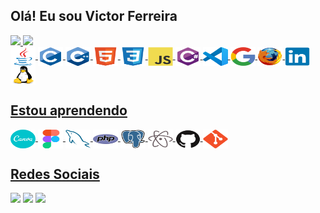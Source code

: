 ## Olá! Eu sou Victor Ferreira
<div>
  <a href="https://github.com/VictoorFerreira">
  <img height="180em" src="https://github-readme-stats.vercel.app/api?username=VictoorFerreira&show_icons=true&theme=dark&include_all_comits=true&count_private=true">
  <img height="180em" src="https://github-readme-stats.vercel.app/api/top-langs/?username=VictoorFerreira&layout=demo&langs_count=16&theme=dark">
</div>
<div>
<img align="center" height=30" width="40" src="https://github.com/devicons/devicon/blob/master/icons/java/java-original.svg" alt="Victor-Java">
<img align="center" height=30" width="40" src="https://github.com/devicons/devicon/blob/master/icons/c/c-original.svg" alt="Victor-C">
<img align="center" height=30" width="40" src="https://github.com/devicons/devicon/blob/master/icons/cplusplus/cplusplus-original.svg"alt="Victor-cplusplus">
<img align="center" height=30" width="40" src="https://github.com/devicons/devicon/blob/master/icons/html5/html5-original.svg" alt="Victor-html">
<img align="center" height=30" width="40" src="https://github.com/devicons/devicon/blob/master/icons/css3/css3-original.svg"alt="Victor-css3">
<img align="center" height=30" width="40" src="https://github.com/devicons/devicon/blob/master/icons/javascript/javascript-original.svg"alt="Victor-javascript">
<img align="center" height=30" width="40" src="https://github.com/devicons/devicon/blob/master/icons/csharp/csharp-original.svg" alt="Victor-Csharp">
<img align="center" height=30" width="40" src="https://github.com/devicons/devicon/blob/master/icons/vscode/vscode-original.svg" alt="Victor-vscode">
<img align="center" height=30" width="40" src="https://github.com/devicons/devicon/blob/master/icons/google/google-original.svg" alt="Victor-google">
<img align="center" height=30" width="40" src="https://github.com/devicons/devicon/blob/master/icons/firefox/firefox-original.svg" alt="Victor-firefox">
<img align="center" height=30" width="40" src="https://github.com/devicons/devicon/blob/master/icons/linkedin/linkedin-original.svg" alt="Victor-linkedin">
<img align="center" height=30" width="40" src="https://github.com/devicons/devicon/blob/master/icons/linux/linux-original.svg" alt="Victor-linux">
</div>

## Estou aprendendo 
<div>
<img align="center" height=30" width="40" src="https://github.com/devicons/devicon/blob/master/icons/canva/canva-original.svg" alt="Victor-Canva">
<img align="center" height=30" width="40" src="https://github.com/devicons/devicon/blob/master/icons/figma/figma-original.svg" alt="Victor-Figma">
<img align="center" height=30" width="40" src="https://github.com/devicons/devicon/blob/master/icons/mysql/mysql-original.svg" alt="Victor-Mysql">
<img align="center" height=30" width="40" src="https://github.com/devicons/devicon/blob/master/icons/php/php-original.svg" alt="Victor-PHP">
<img align="center" height=30" width="40" src="https://github.com/devicons/devicon/blob/master/icons/postgresql/postgresql-original.svg" alt="Victor-PostgreeSql">
<img align="center" height=30" width="40" src="https://github.com/devicons/devicon/blob/master/icons/atom/atom-original.svg" alt="Victor-Atom">
<img align="center" height=30" width="40" src="https://github.com/devicons/devicon/blob/master/icons/github/github-original.svg" alt="Victor-Github">
<img align="center" height=30" width="40" src="https://github.com/devicons/devicon/blob/master/icons/git/git-original.svg" alt="Victor-Git">
</div>

## Redes Sociais
<div>
<a href="https://instagram.com/vfsilva_dev" target="_blank"><img src="https://img.shields.io/badge/-Instagram-%23E4405F?style=for-the-badge&logo=instagram&logoColor=white" target="_blank"></a>
<a href = "mailto:vhfsilva2@gmail.com"><img src="https://img.shields.io/badge/Gmail-D14836?style=for-the-badge&logo=gmail&logoColor=white" target="_blank"></a>
<a href="https://www.linkedin.com/in/victorsilva0/" target="_blank"><img src="https://img.shields.io/badge/-LinkedIn-%230077B5?style=for-the-badge&logo=linkedin&logoColor=white" target="_blank"></a> 
</div>
